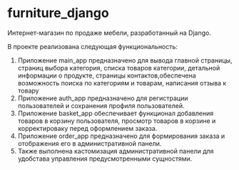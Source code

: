 # furniture_django

Интернет-магазин по продаже мебели, разработанный на Django.

В проекте реализована следующая функциональность:

1. Приложение main_app предназначено для вывода главной страницы, страниц выбора категория, списка товаров категории, детальной информации о продукте, страницы контактов,обеспечена возможность поиска по категориям и товарам, написания отзыва к товару
2. Приложение auth_app предназначено для регистрации пользователей и сохранения профиля пользователей.
3. Приложение basket_app обеспечивает функционал добавления товаров в корзину пользователя, просмотр товаров в корзине и корректироваку перед оформлением заказа.
4. Приложение order_app предназначено для формирования заказа и отображения его в административной панели.
5. Также выполнена кастомизация административной панели для удобстава управления предусмотренными сущностями.
